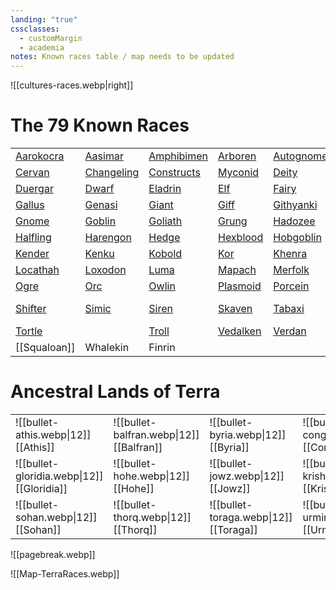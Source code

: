```yaml
---
landing: "true"
cssclasses:
  - customMargin
  - academia
notes: Known races table / map needs to be updated
---
```

![[cultures-races.webp|right]]

# The 79 Known Races

|                                                         |                                                           |                                                                  |                                                            |                                                              |                                                           |                                                           |
| ------------------------------------------------------- | --------------------------------------------------------- | ---------------------------------------------------------------- | ---------------------------------------------------------- | ------------------------------------------------------------ | --------------------------------------------------------- | --------------------------------------------------------- |
| [Aarokocra](https://5e.tools/races.html#aarakocra_mpmm) | [Aasimar](https://5e.tools/races.html#aasimar_mpmm)       | [Amphibimen](https://www.dandwiki.com/wiki/Amphibimen_(5e_Race)) | [Arboren](https://www.dandwiki.com/wiki/Arboren_(5e_Race)) | [Autognome](https://5e.tools/races.html#autognome_aag)       | [Bugbear](https://5e.tools/races.html#bugbear_mpmm)       | [Centaur](https://5e.tools/races.html#centaur_mpmm)       |
| [Cervan](https://5e.tools/races.html#cervan_hwcs)       | [Changeling](https://5e.tools/races.html#changeling_mpmm) | [Constructs](https://forgottenrealms.fandom.com/wiki/Construct)  | [Myconid](https://forgottenrealms.fandom.com/wiki/Myconid) | [Deity](https://forgottenrealms.fandom.com/wiki/Deity)       | [Dhampir](https://5e.tools/races.html#dhampir_vrgr)       | [Dragonborn](https://5e.tools/races.html#dragonborn_phb)  |
| [Duergar](https://5e.tools/races.html#duergar_mpmm)     | [Dwarf](https://5e.tools/races.html#dwarf_phb)            | [Eladrin](https://5e.tools/races.html#eladrin_mpmm)              | [Elf](https://5e.tools/races.html#elf_phb)                 | [Fairy](https://5e.tools/races.html#fairy_mpmm)              | [Firbolg](https://5e.tools/races.html#firbolg_mpmm)       | [Floran](https://www.dandwiki.com/wiki/Floran_(5e_Race))  |
| [Gallus](https://5e.tools/races.html#gallus_hwcs)       | [Genasi](https://5e.tools/races.html#genasi_mpmm)         | [Giant](https://forgottenrealms.fandom.com/wiki/Giant)           | [Giff](https://5e.tools/races.html#giff_aag)               | [Githyanki](https://5e.tools/races.html#githyanki_mpmm)      | [Githzerai](https://5e.tools/races.html#githzerai_mpmm)   | [Gnoll](https://www.dandwiki.com/wiki/Gnoll_(5e_Race))    |
| [Gnome](https://5e.tools/races.html#gnome_phb)          | [Goblin](https://5e.tools/races.html#goblin_mpmm)         | [Goliath](https://5e.tools/races.html#goliath_mpmm)              | [Grung](https://5e.tools/races.html#grung_oga)             | [Hadozee](https://5e.tools/races.html#hadozee_aag)           | [Half-Elf](https://5e.tools/races.html#half-elf_phb)      | [Half-Orc](https://5e.tools/races.html#half-orc_phb)      |
| [Halfling](https://5e.tools/races.html#halfling_phb)    | [Harengon](https://5e.tools/races.html#harengon_mpmm)     | [Hedge](https://5e.tools/races.html#hedge_hwcs)                  | [Hexblood](https://5e.tools/races.html#hexblood_vrgr)      | [Hobgoblin](https://5e.tools/races.html#hobgoblin_mpmm)      | [Human](https://5e.tools/races.html#human_phb)            | [Kalashtar](https://5e.tools/races.html#kalashtar_erlw)   |
| [Kender](https://5e.tools/races.html#kender_dsotdq)     | [Kenku](https://5e.tools/races.html#kenku_vgm)            | [Kobold](https://5e.tools/races.html#kobold_mpmm)                | [Kor](https://5e.tools/races.html#kor_psz)                 | [Khenra](https://5e.tools/races.html#khenra_psa)             | [Lizardfolk](https://5e.tools/races.html#lizardfolk_mpmm) | [Leonin](https://5e.tools/races.html#leonin_mot)          |
| [Locathah](https://5e.tools/races.html#locathah_lr)     | [Loxodon](https://5e.tools/races.html#loxodon_ggr)        | [Luma](https://5e.tools/races.html#luma_hwcs)                    | [Mapach](https://5e.tools/races.html#mapach_hwcs)          | [Merfolk](https://5e.tools/races.html#merfolk_psz)           | [Minotaur](https://5e.tools/races.html#minotaur_mpmm)     | [Naga](https://5e.tools/races.html#naga_psa)              |
| [Ogre](https://forgottenrealms.fandom.com/wiki/Ogre)    | [Orc](https://5e.tools/races.html#orc_mpmm)               | [Owlin](https://5e.tools/races.html#owlin_scc)                   | [Plasmoid](https://5e.tools/races.html#plasmoid_aag)       | [Porcein](https://triplecrit.fandom.com/wiki/Porcein_(Race)) | [Satyr](https://5e.tools/races.html#satyr_mpmm)           | [Shadar-Kai](https://5e.tools/races.html#shadar-kai_mpmm) |
| [Shifter](https://5e.tools/races.html#shifter_mpmm)     | [Simic](https://5e.tools/races.html#simic%20hybrid_ggr)   | [Siren](https://5e.tools/races.html#siren_psx)                   | [Skaven](https://www.dandwiki.com/wiki/Skaven_(5e_Race))   | [Tabaxi](https://5e.tools/races.html#tabaxi_mpmm)            | [Thri-kreen](https://5e.tools/races.html#thri-kreen_aag)  | [Tiefling](https://5e.tools/races.html#tiefling_phb)      |
| [Tortle](https://5e.tools/races.html#tortle_mpmm)       |                                                           | [Troll](https://forgottenrealms.fandom.com/wiki/Troll)           | [Vedalken](https://5e.tools/races.html#vedalken_ggr)       | [Verdan](https://5e.tools/races.html#verdan_ai)              | [Warforged](https://5e.tools/races.html#warforged_erlw)   | [Yuan-Ti](https://5e.tools/races.html#yuan-ti_mpmm)       |
| [[Squaloan]]                                            | Whalekin                                                  | Finrin                                                           |                                                            |                                                              |                                                           |                                                           |

# Ancestral Lands of Terra

|                                            |                                          |                                        |                                        |                                            |                                        |                                        |                                          |
| :----------------------------------------- | :--------------------------------------- | :------------------------------------- | :------------------------------------- | :----------------------------------------- | :------------------------------------- | :------------------------------------- | :--------------------------------------- |
| ![[bullet-athis.webp\|12]] [[Athis]]       | ![[bullet-balfran.webp\|12]] [[Balfran]] | ![[bullet-byria.webp\|12]] [[Byria]]   | ![[bullet-congia.webp\|12]] [[Congia]] | ![[bullet-estrelia.webp\|12]] [[Estrelia]] | ![[bullet-ettnia.webp\|12]] [[Ettnia]] | ![[bullet-fontia.webp\|12]] [[Fontia]] | ![[bullet-frace.webp\|12]] [[Frace]]     |
| ![[bullet-gloridia.webp\|12]] [[Gloridia]] | ![[bullet-hohe.webp\|12]] [[Hohe]]       | ![[bullet-jowz.webp\|12]] [[Jowz]]     | ![[bullet-krish.webp\|12]] [[Krish]]   | ![[bullet-lignia.webp\|12]] [[Lignia]]     | ![[bullet-moomia.webp\|12]] [[Moomia]] | ![[bullet-shaba.webp\|12]] [[Shaba]]   | ![[bullet-loomia.webp\|12]] [[Loomia]]   |
| ![[bullet-sohan.webp\|12]] [[Sohan]]       | ![[bullet-thorq.webp\|12]] [[Thorq]]     | ![[bullet-toraga.webp\|12]] [[Toraga]] | ![[bullet-urmir.webp\|12]] [[Urmir]]   | ![[bullet-vannes.webp\|12]] [[Vannes]]     | ![[bullet-vilia.webp\|12]] [[Vilia]]   | ![[bullet-viso.webp\|12]] [[Viso]]     | ![[bullet-westler.webp\|12]] [[Westler]] |

![[pagebreak.webp]]

![[Map-TerraRaces.webp]]